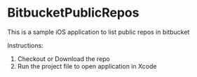 # BitbucketPublicRepos

  This is a sample iOS application to list public repos in bitbucket


Instructions:
1. Checkout or Download the repo
2. Run the project file to open application in Xcode
